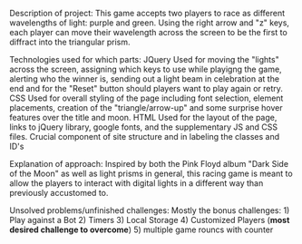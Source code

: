 Description of project: 
	This game accepts two players to race as different wavelengths of light: purple and green. Using the right arrow and "z" keys, each player can move their wavelength across the screen to be the first to diffract into the triangular prism. 


Technologies used for which parts:
	JQuery
		Used for moving the "lights" across the screen, assigning which keys to use while playigng the game, alerting who the winner is, sending out a light beam in celebration at the end and for the "Reset" button should players want to play again or retry.
	CSS
		Used for overall styling of the page including font selection, element placements, creation of the "triangle/arrow-up" and some surprise hover features over the title and moon. 
	HTML
		Used for the layout of the page, links to jQuery library, google fonts, and the supplementary JS and CSS files. 
		Crucial component of site structure and in labeling the classes and ID's


Explanation of approach:
	Inspired by both the Pink Floyd album "Dark Side of the Moon" as well as light prisms in general, this racing game is meant to allow the players to interact with digital lights in a different way than previously accustomed to.

Unsolved problems/unfinished challenges: 
	Mostly the bonus challenges: 
		1) Play against a Bot
		2) Timers
		3) Local Storage
		4) Customized Players (**most desired challenge to overcome**)
		5) multiple game rouncs with counter